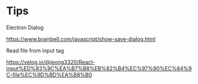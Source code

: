 # Tips

Electron Dialog

https://www.brainbell.com/javascript/show-save-dialog.html

Read file from input tag

https://velog.io/@jeong3320/React-input%ED%83%9C%EA%B7%B8%EB%82%B4%EC%97%90%EC%84%9C-file%EC%9D%BD%EA%B8%B0
